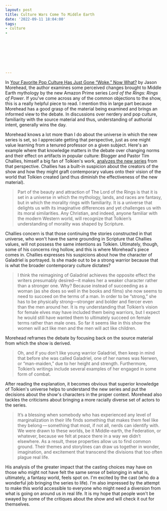 ```yaml
---
layout: post
title: Culture Wars Come To Middle Earth
date: '2022-09-11 18:04:00'
tags:
- culture
- 








---
```


In [Your Favorite Pop Culture Has Just Gone “Woke.” Now What?](https://opuszine.us/posts/your-favorite-pop-culture-has-gone-woke-now-what) by Jason Morehead, the author examines some perceived changes brought to Middle Earth mythology by the new Amazon Prime series _Lord of the Rings: Rings of Power_. If you've come across any of the common objections to the show, this is a really helpful piece to read. I mention this in large part because Morehead has a good grasp of the material being examined and brings an informed view to the debate. In discussions over nerdery and pop culture, familiarity with the source material and thus, understanding of authorial intent, generally wins the day.

Morehead knows a lot more than I do about the universe in which the new series is set, so I appreciate getting that perspective, just as one might value learning from a tenured professor on a given subject. Here's an example where that knowledge matters in the debate over changing norms and their effect on artifacts in popular culture: Blogger and Pastor Tim Challies, himself a big fan of Tolkien's work, [analyzes the new series](https://www.challies.com/articles/on-what-basis-could-the-rings-of-power-completely-fail/) from that perspective. Challies has a built-in suspicion about the creators of the show and how they might graft contemporary values onto their vision of the world that Tolkien created (and thus diminish the effectiveness of the new material).

> Part of the beauty and attraction of The Lord of the Rings is that it is set in a universe in which the mythology, lands, and races are fantasy, but in which the morality rings with familiarity. It is a universe that delights us with its imaginative differences and yet challenges us with its moral similarities. Any Christian, and indeed, anyone familiar with the modern Western world, will recognize that Tolkien’s understanding of morality was shaped by Scripture.

Challies concern is that those continuing the stories constructed in that universe, who won't have the same grounding in Scripture that Challies values, will not possess the same intentions as Tolkien. Ultimately, though, some of his concerns ring hollow, and this is where Morehead's piece comes in. Challies expresses his suspicions about how the character of Galadriel is portrayed. Is she made out to be a strong warrior because that is what the broader contemporary culture dictates?

> I think the reimagining of Galadriel achieves the opposite effect the writers presumably desired—it makes her a weaker character rather than a stronger one. Why? Because instead of succeeding as a woman (as she does so well in the books and films) she now seems to need to succeed on the terms of a man. In order to be “strong,” she has to be physically strong—stronger and bolder and fiercer even than the men around her. It is my understanding that Tolkien’s vision for female elves may have included them being warriors, but I expect he would still have wanted them to ultimately succeed on female terms rather than male ones. So far it seems like in this show the women will act like men and the men will act like children.

Morehead reframes the debate by focusing back on the source material from which the show is derived.

> Oh, and if you don’t like young warrior Galadriel, then keep in mind that before she was called Galadriel, one of her names was Nerwen, or “man-maiden,” due to her height and strength. Furthermore, Tolkien’s writings include several examples of her engaged in some form of combat.

After reading the explanation, it becomes obvious that superior knowledge of Tolkien's universe helps to understand the new series and put the decisions about the show's characters in the proper context. Morehead also tackles the criticisms about bringing a more racially diverse set of actors to the series.

> It’s a blessing when somebody who has experienced any level of marginalization in their life finds something that makes them feel like they belong — something that most, if not all, nerds can identify with. We were drawn to these worlds, be it Middle-earth, the Federation, or whatever, because we felt at peace there in a way we didn’t elsewhere. As a result, these properties allow us to find common ground. Their themes and storylines can draw us together in wonder, imagination, and excitement that transcend the divisions that too often plague real life.

His analysis of the greater impact that the casting choices may have on those who might not have felt the same sense of belonging in what is, ultimately, a fantasy world, feels spot on. I'm excited by the cast (who do a wonderful job bringing the series to life). I'm also impressed by the attempt to make this world accessible to everyone who might need a diversion from what is going on around us in real life. It is my hope that people won't be swayed by some of the critiques about the show and will check it out for themselves.

